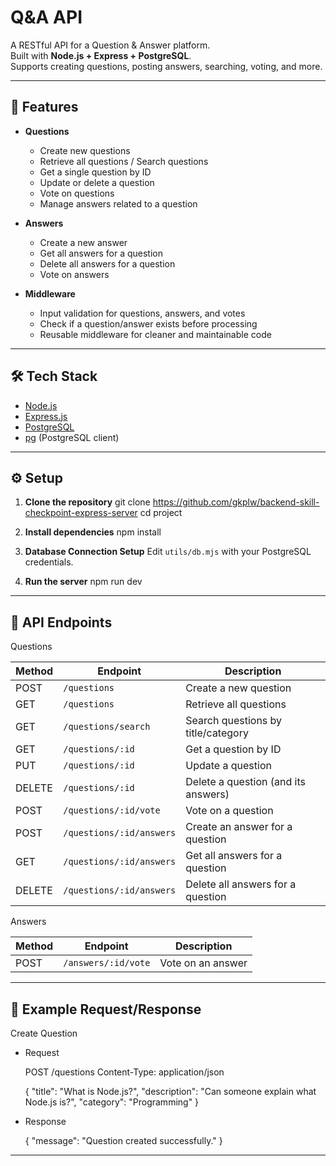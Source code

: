 # Q&A API

A RESTful API for a Question & Answer platform.  
Built with **Node.js + Express + PostgreSQL**.  
Supports creating questions, posting answers, searching, voting, and more.

---

## 🚀 Features

- **Questions**
  - Create new questions
  - Retrieve all questions / Search questions
  - Get a single question by ID
  - Update or delete a question
  - Vote on questions
  - Manage answers related to a question

- **Answers**
  - Create a new answer
  - Get all answers for a question
  - Delete all answers for a question
  - Vote on answers

- **Middleware**
  - Input validation for questions, answers, and votes
  - Check if a question/answer exists before processing
  - Reusable middleware for cleaner and maintainable code

---

## 🛠️ Tech Stack

- [Node.js](https://nodejs.org/)
- [Express.js](https://expressjs.com/)
- [PostgreSQL](https://www.postgresql.org/)
- [pg](https://www.npmjs.com/package/pg) (PostgreSQL client)

---

## ⚙️ Setup

1. **Clone the repository**
    git clone https://github.com/gkplw/backend-skill-checkpoint-express-server
    cd project

2. **Install dependencies**
    npm install

3. **Database Connection Setup**
    Edit `utils/db.mjs` with your PostgreSQL credentials.

4. **Run the server**
    npm run dev

---

## 📖 API Endpoints

Questions

| Method | Endpoint                 | Description                         |
| ------ | ------------------------ | ----------------------------------- |
| POST   | `/questions`             | Create a new question               |
| GET    | `/questions`             | Retrieve all questions              |
| GET    | `/questions/search`      | Search questions by title/category  |
| GET    | `/questions/:id`         | Get a question by ID                |
| PUT    | `/questions/:id`         | Update a question                   |
| DELETE | `/questions/:id`         | Delete a question (and its answers) |
| POST   | `/questions/:id/vote`    | Vote on a question                  |
| POST   | `/questions/:id/answers` | Create an answer for a question     |
| GET    | `/questions/:id/answers` | Get all answers for a question      |
| DELETE | `/questions/:id/answers` | Delete all answers for a question   |

Answers

| Method | Endpoint            | Description       |
| ------ | ------------------- | ----------------- |
| POST   | `/answers/:id/vote` | Vote on an answer |

---

## 📌 Example Request/Response

Create Question

- Request

    POST /questions
    Content-Type: application/json

    {
        "title": "What is Node.js?",
        "description": "Can someone explain what Node.js is?",
        "category": "Programming"
    }

- Response

    {
        "message": "Question created successfully."
    }

---
